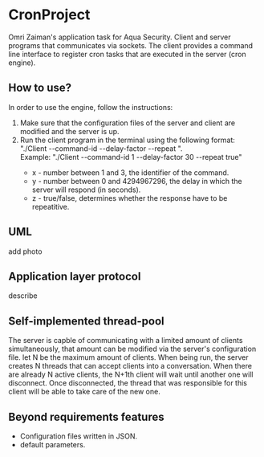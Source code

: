 # CronProject
Omri Zaiman's application task for Aqua Security. Client and server programs that communicates via sockets. The client provides a command line interface to register cron tasks that are executed in the server (cron engine).

## How to use?
In order to use the engine, follow the instructions:
1. Make sure that the configuration files of the server and client are modified and the server is up.
2. Run the client program in the terminal using the following format: "./Client --command-id <x> --delay-factor <y> --repeat <z>". <br>
   Example: "./Client --command-id 1 --delay-factor 30 --repeat true"
    * x - number between 1 and 3, the identifier of the command.
    * y - number between 0 and 4294967296, the delay in which the server will respond (in seconds).
    * z - true/false, determines whether the response have to be repeatitive.



## UML
add photo

## Application layer protocol
describe

## Self-implemented thread-pool
The server is capble of communicating with a limited amount of clients simultaneously, that amount can be modified via the server's configuration file. let N be the maximum amount of clients. When being run, the server creates N threads that can accept clients into a conversation. When there are already N active clients, the N+1th client will wait until another one will disconnect. Once disconnected, the thread that was responsible for this client will be able to take care of the new one.

## Beyond requirements features
* Configuration files written in JSON.
* default parameters.
